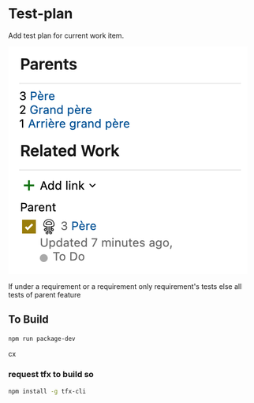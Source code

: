 # Test-plan

Add test plan for current work item.

![Screenshot](img/Screenshot.png)

If under a requirement or a requirement only requirement's tests
else all tests of parent feature

## To Build

```bash
npm run package-dev
```
 cx
### request tfx to build so

```bash
npm install -g tfx-cli
```
